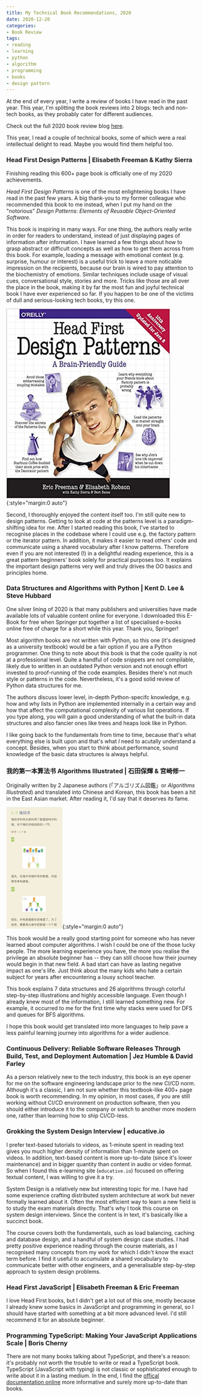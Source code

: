 ```yaml
---
title: My Technical Book Recommendations, 2020
date: 2020-12-20
categories: 
- Book Review
tags: 
- reading
- learning
- python
- algorithm
- programming
- books
- design pattern
---
```


At the end of every year, I write a review of books I have read in the past year. This year, I'm splitting the book reviews into 2 blogs: tech and non-tech books, as they probably cater for different audiences.

Check out the full 2020 book review blog [here](https://sinantang.github.io/book%20review/2020/12/30/books-2020/).



This year, I read a couple of technical books, some of which were a real intellectual delight to read. Maybe you would find them helpful too.



### Head First Design Patterns | Elisabeth Freeman & Kathy Sierra

Finishing reading this 600+ page book is officially one of my 2020 achievements.

*Head First Design Patterns* is one of the most enlightening books I have read in the past few years. A big thank-you to my former colleague who recommended this book to me instead, when I put my hand on the "notorious" *Design Patterns: Elements of Reusable Object-Oriented Software*. 

This book is inspiring in many ways. For one thing, the authors really write in order for readers to understand, instead of just displaying pages of information after information. I have learned a few things about how to grasp abstract or difficult concepts as well as how to get them across from this book. For example, loading a message with emotional context (e.g. surprise, humour or interest) is a useful trick to leave a more noticable impression on the recipients, because our brain is wired to pay attention to the biochemistry of emotions. Similar techniques include usage of visual cues, conversational style, stories and more. Tricks like those are all over the place in the book, making it by far the most fun and joyful technical book I have ever experienced so far. If you happen to be one of the victims of dull and serious-looking tech books, try this one.

![hfdp](/assets/images/hfdp.jpg){:style="margin:0 auto"}

Second, I thoroughly enjoyed the content itself too. I'm still quite new to design patterns. Getting to look at code at the patterns level is a paradigm-shifting idea for me. After I started reading this book, I've started to recognise places in the codebase where I could use e.g. the factory pattern or the iterator pattern. In addition, it makes it easier to read others' code and communicate using a shared vocabulary after I know patterns. Therefore even if you are not interested (!) in a delightful reading experience, this is a great pattern beginners' book solely for practical purposes too. It explains the important design patterns very well and truly drives the OO basics and principles home.



### Data Structures and Algorithms with Python | Kent D. Lee & Steve Hubbard

One silver lining of 2020 is that many publishers and universities have made available lots of valuable content online for everyone. I downloaded this E-Book for free when Springer put together a list of specialised e-books online free of charge for a short while this year. Thank you, Springer!

Most algorithm books are not written with Python, so this one (it's designed as a university textbook) would be a fair option if you are a Python programmer. One thing to note about this book is that the code quality is not at a professional level. Quite a handful of code snippets are not compilable, likely due to written in an outdated Python version and not enough effort invested to proof-running of the code examples. Besides there's not much style or patterns in the code. Nevertheless, it's a good solid review of Python data structures for me. 

The authors discuss lower level, in-depth Python-specifc knowledge, e.g. how and why lists in Python are implemented internally in a certain way and how that affect the computational complexity of various list operations. If you type along, you will gain a good understanding of what the built-in data structures and also fancier ones like trees and heaps look like in Python. 

I like going back to the fundamentals from time to time, because that's what everything else is built upon and that's what *I* need to acutally understand a concept. Besides, when you start to think about performance, sound knowledge of the basic data structures is always helpful. 



### 我的第一本算法书 Algorithms Illustrated | 石田保輝 & 宮崎修一

Originally written by 2 Japanese authors (「アルゴリズム図鑑」or *Algorithms Illustrated*) and translated into Chinese and Korean, this book has been a hit in the East Asian market. After reading it, I'd say that it deserves its fame. 

![algo](/assets/images/algo.png){:style="margin:0 auto"}

This book would be a really good starting point for someone who has never learned about computer algorithms. I wish I could be one of the those lucky people. The more learning experience you have, the more you realise the privilege an absolute beginner has -- they can still choose how their journey would begin in that new field. A bad start can have as lasting negative impact as one's life. Just think about the many kids who hate a certain subject for years after encountering a lousy school teacher. 

This book explains 7 data structures and 26 algorithms through colorful step-by-step illustrations and highly accessible language. Even though I already knew most of the information, I still learned something new. For example, it occurred to me for the first time why stacks were used for DFS and queues for BFS algorithms. 

I hope this book would get translated into more languages to help pave a less painful learning journey into algorithms for a wider audience.



### Continuous Delivery: Reliable Software Releases Through Build, Test, and Deployment Automation | Jez Humble & David Farley

As a person relatively new to the tech industry, this book is an eye opener for me on the software engineering landscape prior to the new CI/CD norm. Although it's a classic, I am not sure whether this textbook-like 400+ page book is worth recommending. In my opinion, in most cases, if you are still working  without CI/CD environment on production software, then you should either introduce it to the company or switch to another more modern one, rather than learning how to ship CI/CD-less.



### Grokking the System Design Interview | educative.io

I prefer text-based tutorials to videos, as 1-minute spent in reading text gives you much higher density of information than 1-minute spent on videos. In addition, text-based content is more up-to-date (since it's lower maintenance) and in bigger quantity than content in audio or video format. So when I found this e-learning site (`educative.io`) focused on offering textual content, I was willing to give it a try. 

System Design is a relatively new but interesting topic for me. I have had some experience crafting distributed system architecture at work but never formally learned about it. Often the most efficient way to learn a new field is to study the exam materials directly. That's why I took this course on system design interviews. Since the content is in text, it's basically like a succinct book. 

The course covers both the fundamentals, such as load balancing, caching and database design, and a handful of system design case studies. I had pretty positive experience reading through the course materials, as I recognised many concepts from my work for which I didn't know the exact term before. I find it useful to accumulate a shared vocabulary to communicate better with other engineers, and a generalisable step-by-step approach to system design problems.



### Head First JavaScript | Elisabeth Freeman & Eric Freeman

I love Head First books, but I didn't get a lot out of this one, mostly because I already knew some basics in JavaScript and programming in general, so I should have started with something at a bit more advanced level. I'd still recommend it for an absolute beginner.



### Programming TypeScript: Making Your JavaScript Applications Scale | Boris Cherny

There are not many books talking about TypeScript, and there's a reason: it's probably not worth the trouble to write or read a TypeScript book. TypeScript (JavaScript with typing) is not classic or sophisticated enough to write about it in a lasting medium. In the end, I find the [offical documentation online](https://www.typescriptlang.org/docs/handbook) more informative and surely more up-to-date than books.